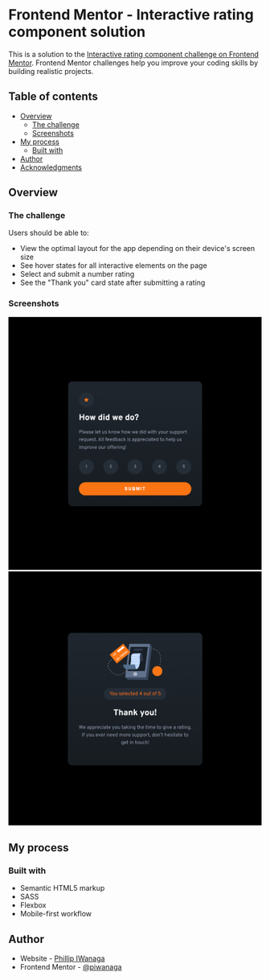 # Frontend Mentor - Interactive rating component solution

This is a solution to the [Interactive rating component challenge on Frontend Mentor](https://www.frontendmentor.io/challenges/interactive-rating-component-koxpeBUmI). Frontend Mentor challenges help you improve your coding skills by building realistic projects. 

## Table of contents

- [Overview](#overview)
  - [The challenge](#the-challenge)
  - [Screenshots](#screenshots)
- [My process](#my-process)
  - [Built with](#built-with)
- [Author](#author)
- [Acknowledgments](#acknowledgments)


## Overview

### The challenge

Users should be able to:

- View the optimal layout for the app depending on their device's screen size
- See hover states for all interactive elements on the page
- Select and submit a number rating
- See the "Thank you" card state after submitting a rating

### Screenshots

![](./screenshot.png)
![](./screenshot-2.png)


## My process

### Built with

- Semantic HTML5 markup
- SASS
- Flexbox
- Mobile-first workflow

## Author

- Website - [Phillip IWanaga](https://www.phillip-iwanaga.com)
- Frontend Mentor - [@piwanaga](https://www.frontendmentor.io/profile/piwanaga)

